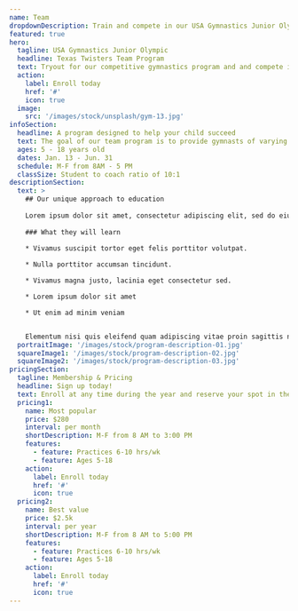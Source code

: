 ```yaml
---
name: Team
dropdownDescription: Train and compete in our USA Gymnastics Junior Olympic program.
featured: true
hero:
  tagline: USA Gymnastics Junior Olympic
  headline: Texas Twisters Team Program
  text: Tryout for our competitive gymnastics program and and compete in USAG regulated meets in cities all across Texas.
  action:
    label: Enroll today
    href: '#'
    icon: true
  image:
    src: '/images/stock/unsplash/gym-13.jpg'
infoSection:
  headline: A program designed to help your child succeed
  text: The goal of our team program is to provide gymnasts of varying abilities and commitment levels the opportunity for a rewarding gymnastics experience.
  ages: 5 - 18 years old
  dates: Jan. 13 - Jun. 31
  schedule: M-F from 8AM - 5 PM
  classSize: Student to coach ratio of 10:1
descriptionSection:
  text: >
    ## Our unique approach to education
            
    Lorem ipsum dolor sit amet, consectetur adipiscing elit, sed do eiusmod tempor incididunt ut labore et dolore magna aliqua. Nisl pretium fusce id velit ut. Id porta nibh venenatis cras sed felis eget velit. Ut morbi tincidunt augue interdum velit. Ipsum faucibus vitae aliquet nec ullamcorper sit amet. Viverra orci sagittis eu volutpat odio facilisis mauris. Diam quis enim lobortis scelerisque fermentum. Viverra mauris in aliquam sem fringilla. 
        
    ### What they will learn
          
    * Vivamus suscipit tortor eget felis porttitor volutpat.

    * Nulla porttitor accumsan tincidunt.

    * Vivamus magna justo, lacinia eget consectetur sed.

    * Lorem ipsum dolor sit amet

    * Ut enim ad minim veniam


    Elementum nisi quis eleifend quam adipiscing vitae proin sagittis nisl. Viverra vitae congue eu consequat ac felis donec et odio. Euismod nisi porta lorem mollis aliquam ut porttitor. Sed nisi lacus sed viverra tellus. Augue lacus viverra vitae congue eu consequat ac felis donec. Elementum pulvinar etiam non quam lacus. Ut venenatis tellus in metus vulputate. Ultrices dui sapien eget mi proin sed libero enim. Id velit ut tortor pretium viverra suspendisse.
  portraitImage: '/images/stock/program-description-01.jpg'
  squareImage1: '/images/stock/program-description-02.jpg'
  squareImage2: '/images/stock/program-description-03.jpg'
pricingSection:
  tagline: Membership & Pricing
  headline: Sign up today!
  text: Enroll at any time during the year and reserve your spot in the class. Our curriculum makes learning fun and safe.
  pricing1:
    name: Most popular
    price: $280
    interval: per month
    shortDescription: M-F from 8 AM to 3:00 PM
    features:
      - feature: Practices 6-10 hrs/wk
      - feature: Ages 5-18
    action:
      label: Enroll today
      href: '#'
      icon: true
  pricing2:
    name: Best value
    price: $2.5k
    interval: per year
    shortDescription: M-F from 8 AM to 5:00 PM
    features:
      - feature: Practices 6-10 hrs/wk
      - feature: Ages 5-18
    action:
      label: Enroll today
      href: '#'
      icon: true
---
```

